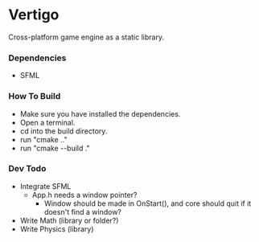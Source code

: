 # Vertigo
Cross-platform game engine as a static library.

### Dependencies
 - SFML

### How To Build
 - Make sure you have installed the dependencies.
 - Open a terminal.
 - cd into the build directory.
 - run "cmake .."
 - run "cmake --build ."

### Dev Todo
 - Integrate SFML
	- App.h needs a window pointer?
		 - Window should be made in OnStart(), and core should quit if it doesn't find a window?
 - Write Math (library or folder?)
 - Write Physics (library)
